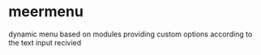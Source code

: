 # meermenu
dynamic menu based on modules providing custom options according to the text input recivied
